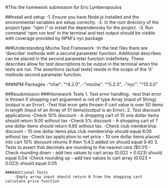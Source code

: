 #This the homework submission for Eric Lymberopoulos

##Install and setup
    -1. Ensure you have Node.js installed and the environmental variables are setup correctly.
    -2. In the root directory of the project type: "npm i" to install the dependencies for the project.
    -3. Run command 'npm run test' in the terminal and test output should be visible with coverage provided by NPM's nyc package
    

###Understanding Mocha Test Framework
    -In the test files there are 'describe' methods with a second parameter function.
    Additional describes can be placed in the second parameter function indefinitely. 
    These describes allow for test descriptions to be output in the terminal when the tests are run. 
    The assertions (actual tests) reside in the scope of the 'it' methods second parameter function.
    

###NPM Packages
    -"chai": "^4.2.0",
    -"mocha": "^5.2.0",
    -"nyc": "^13.3.0"
    


##Resubmission
    ###Homework Tests
    1. Test error handling.
      -test that error is thrown if shopping cart arguement is not of type Array (input of String)(output is an Error).
      -Test that error gets thrown if cart value is over 50 items in length (input of an Array of 51 items)(output is an Error).
    2. Test discount applications
      -Check 10% discount - A shopping cart of 10 one dollar items should return 9.00 without tax
      -Check 5% discount - A shopping cart of 7 one dollar items should return 6.65 without tax.
      -Check club membership discount - 10 one dollar items plus club membership should equal 8.00 without tax
      -Check tax application to net price - 10 one dollar items placed into cart 10% discount returns 9 then %4.5 added on should equal 9.40
    3. Tests to assert that decimals are rounding to the nearest cent ($0.01)
      -Check rounding down - add two values to cart array (0.022 + 0.023) should equal 0.04
      -Check rounding up - add two values to cart array (0.023 + 0.023) should equal 0.05

    ###Additional Tests
        -Empty array input should return 0 from the shopping cart calculate price function

